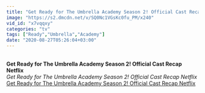 ```yaml
---
title: "Get Ready for The Umbrella Academy Season 2! Official Cast Recap Netflix"
image: "https://s2.dmcdn.net/v/SQ0Nc1VGsKc0fu_PM/x240"
vid_id: "x7vqqxy"
categories: "tv"
tags: ["Ready","Umbrella","Academy"]
date: "2020-08-27T05:26:04+03:00"
---
```

<br><b>Get Ready for The Umbrella Academy Season 2! Official Cast Recap Netflix</b><br> <i>Get Ready for The Umbrella Academy Season 2! Official Cast Recap Netflix</i><br> <u>Get Ready for The Umbrella Academy Season 2! Official Cast Recap Netflix</u>
